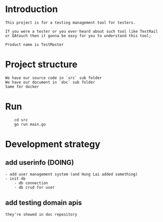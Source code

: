 # Introduction
    This project is for a testing management tool for testers. 
    
    If you were a tester or you ever heard about such tool like TestRail or QAtouch then it gonna be easy for you to understand this tool; 
    
    Product name is TestMaster
# Project structure
    We have our source code in `src` sub folder
    We have our document in `doc` sub folder
    Same for docker

# Run
```
    cd src
    go run main.go
```
# Development strategy
## add userinfo (DOING)
    - add user management system (and Hung Lai added something)
    - init db
        - db connection
        - db crud for user
## add testing domain apis
    they're showed in doc repository